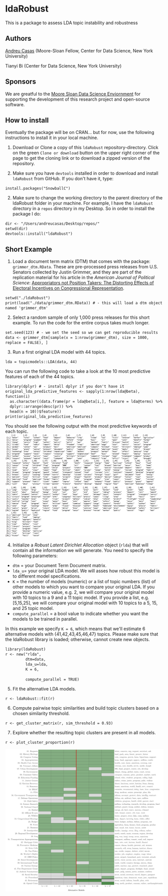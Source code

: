 # ldaRobust
This is a package to assess LDA topic instability and robustness

## Authors
[Andreu Casas](http://andreucasas.com/) (Moore-Sloan Fellow, Center for Data Science, New York University)

Tianyi Bi (Center for Data Science, New York University)

## Sponsors
We are greatful to the [Moore Sloan Data Science Enviornment](http://msdse.org/) for supporting the development of this research project and open-source software.


## How to install

Eventually the package will be on CRAN... but for now, use the following instructions to install it in your local machine.

1. Download or Clone a copy of this `ldaRobust` repository-directory.
Click on the green `Clone or download` button on the upper right corner of the page to get the cloning link or to download a zipped version of the repository.

2. Make sure you have `devtools` installed in order to download and install `ldaRobust` from GitHub.
If you don't have it, type:
```
install.packages("SnowballC")
```

2. Make sure to change the working directory to the parent directory of the ldaRobust folder in your machine.
For example, I have the `ldaRobust` directory in a `repos` directory in my Desktop. So in order to install the package I do:
```
dir <- "/Users/andreucasas/Desktop/repos/"
setwd(dir)
devtools::install("ldaRobust")
```

## Short Example

1. Load a document term matrix (DTM) that comes with the package: `grimmer_dtm.RData`. These are pre-processed press releases from U.S. Senators collected by Justin Grimmer, and they are part of the replication material for his article in the _American Journal of Political Science_: [Appropriators not Position Takers: The Distorting Effects of Electoral Incentives on Congressional Representation](https://onlinelibrary.wiley.com/doi/abs/10.1111/ajps.12000).
```
setwd("./ldaRobust")
print(load("./data/grimmer_dtm.RData)) # - this will load a dtm object named 'grimmer_dtm'
```

2. Select a random sample of only 1,000 press releases for this short example. To run the code for the entire corpus takes much longer.
```
set.seed(123) # - we set the seed so we can get reproducible results
data <- grimmer_dtm[sample(x = 1:nrow(grimmer_dtm), size = 1000, replace = FALSE), ]
```

3. Run a first original LDA model with 44 topics.
```
lda = topicmodels::LDA(data, 44)
```

You can run the following code to take a look at the 10 most predictive features of each of the 44 topics.
```
library(dplyr) # - install dplyr if you don't have it
original_lda_predictive_features <- sapply(1:nrow(lda@beta), function(i)
  as.character((data.frame(pr = lda@beta[i,], feature = lda@terms) %>% 
  dplyr::arrange(desc(pr)) %>%
  head(n = 10))$feature))
print(original_lda_predictive_features)
```
You should see the following output with the most predictive keywords of each topic.
![alt text](https://github.com/CasAndreu/ldaRobust/blob/master/images/grimmer_example_top_features_01.png)
![alt text](https://github.com/CasAndreu/ldaRobust/blob/master/images/grimmer_example_top_features_02.png)

4. Initialize a _Robust Latent Dirichlet Allocation_ object (`rlda`) that will contain all the information we will generate. You need to specify the following parameters:
  - `dtm` = your Document Term Document matrix.
  - `lda_u`= your original LDA model. We will asses how robust this model is to different model specifications.
  - `K` = the number of models (numeric) or a list of topic numbers (list) of other models to which you want to compare your original LDA. If you provide a numeric value, e.g. 2, we will compare your original model with 10 topics to a 9 and a 11 topic model. If you provide a list, e.g. [5,15,25], we will compare your original model with 10 topics to a 5, 15, and 25 topic model.
  - `compute_parallel` = a bool value to indicate whether you want the models to be trained in parallel.
  
In this example we specify `K = 6`, which means that we'll estimate 6 alternative models with {41,42,43,45,46,47} topics. Please make sure that the ldaRobust library is loaded; otherwise, cannot create new objects.
```
library(ldaRobust)
r <- new("rlda", 
         dtm=data, 
         lda_u=lda, 
         K = 6,
         
         compute_parallel = TRUE)
```

5. Fit the alternative LDA models.
```
r <- ldaRobust::fit(r)
```

6. Compute pairwise topic similarities and build topic clusters based on a chosen similarity threshold.
```
r <- get_cluster_matrix(r, sim_threshold = 0.93)
```

7. Explore whether the resulting topic clusters are present in all models.
```
r <- plot_cluster_proportion(r)
```
![alt text](https://github.com/CasAndreu/ldaRobust/blob/master/images/topic_presence_41_47-STRICT.png)
